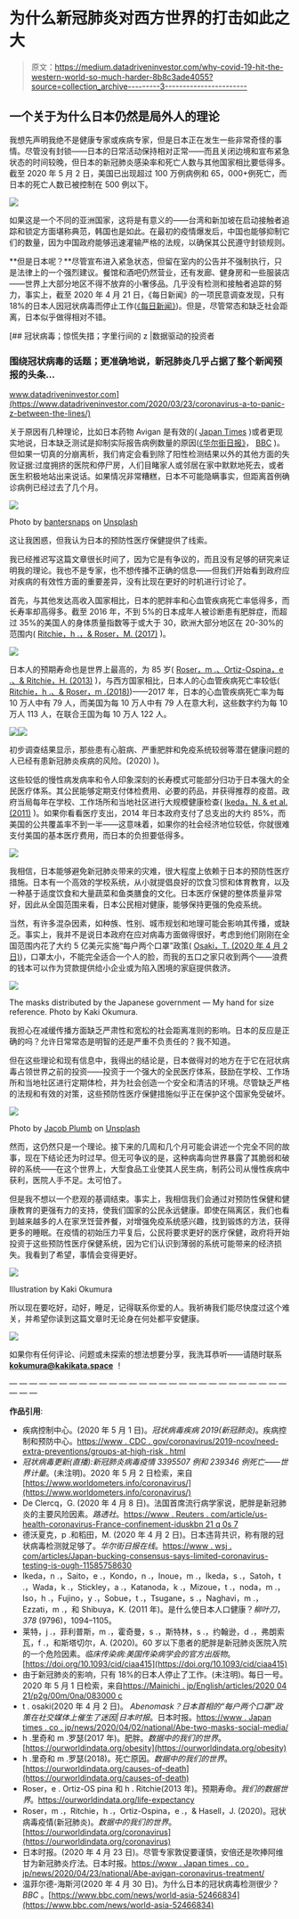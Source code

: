 # 为什么新冠肺炎对西方世界的打击如此之大

> 原文：<https://medium.datadriveninvestor.com/why-covid-19-hit-the-western-world-so-much-harder-8b8c3ade4055?source=collection_archive---------3----------------------->

## 一个关于为什么日本仍然是局外人的理论

我想先声明我绝不是健康专家或疾病专家，但是日本正在发生一些非常奇怪的事情。尽管没有封锁——日本的日常活动保持相对正常——而且关闭边境和宣布紧急状态的时间较晚，但日本的新冠肺炎感染率和死亡人数与其他国家相比要低得多。截至 2020 年 5 月 2 日，美国已出现超过 100 万例病例和 65，000+例死亡，而日本的死亡人数已被控制在 500 例以下。

![](img/9b788097b8b644f7a7c88411554b7923.png)

如果这是一个不同的亚洲国家，这将是有意义的——台湾和新加坡在启动接触者追踪和锁定方面堪称典范，韩国也是如此。在最初的疫情爆发后，中国也能够抑制它们的数量，因为中国政府能够迅速灌输严格的法规，以确保其公民遵守封锁规则。

**但是日本呢？**尽管宣布进入紧急状态，但留在室内的公告并不强制执行，只是法律上的一个强烈建议。餐馆和酒吧仍然营业，还有发廊、健身房和一些服装店——世界上大部分地区不得不放弃的小奢侈品。几乎没有检测和接触者追踪的努力，事实上，截至 2020 年 4 月 21 日，《每日新闻》的一项民意调查发现，只有 18%的日本人因冠状病毒而停止工作([《每日新闻》](https://mainichi.jp/english/articles/20200421/p2g/00m/0na/083000c))。但是，尽管常态和缺乏社会距离，日本似乎做得相对不错。

[](https://www.datadriveninvestor.com/2020/03/23/coronavirus-a-to-panic-z-between-the-lines/) [## 冠状病毒；惊慌失措；字里行间的 z |数据驱动的投资者

### 围绕冠状病毒的话题；更准确地说，新冠肺炎几乎占据了整个新闻预报的头条…

www.datadriveninvestor.com](https://www.datadriveninvestor.com/2020/03/23/coronavirus-a-to-panic-z-between-the-lines/) 

关于原因有几种理论，比如日本药物 Avigan 是有效的( [Japan Times](https://www.japantimes.co.jp/news/2020/04/23/national/abe-avigan-coronavirus-treatment/#.XqxAbhMzbs0) )或者更现实地说，日本缺乏测试是抑制实际报告病例数量的原因([《华尔街日报》](https://www.wsj.com/articles/japan-bucking-consensus-says-limited-coronavirus-testing-is-enough-11585758630)， [BBC](https://www.bbc.com/news/world-asia-52466834) )。但如果一切真的分崩离析，我们肯定会看到除了阳性检测结果以外的其他方面的失败证据:过度拥挤的医院和停尸房，人们目睹家人或邻居在家中默默地死去，或者医生积极地站出来说话。如果情况非常糟糕，日本不可能隐瞒事实，但距离首例确诊病例已经过去了几个月。

![](img/d42e5faee4a9d2d28e8573707ed2dedc.png)

Photo by [bantersnaps](https://unsplash.com/@bantersnaps?utm_source=unsplash&utm_medium=referral&utm_content=creditCopyText) on [Unsplash](https://unsplash.com/s/photos/tokyo?utm_source=unsplash&utm_medium=referral&utm_content=creditCopyText)

这让我困惑，但我认为日本的预防性医疗保健提供了线索。

我已经推迟写这篇文章很长时间了，因为它是有争议的，而且没有足够的研究来证明我的理论。我也不是专家，也不想传播不正确的信息——但我们开始看到政府应对疾病的有效性方面的重要差异，没有比现在更好的时机进行讨论了。

首先，与其他发达高收入国家相比，日本的肥胖率和心血管疾病死亡率低得多，而长寿率却高得多。截至 2016 年，不到 5%的日本成年人被诊断患有肥胖症，而超过 35%的美国人的身体质量指数等于或大于 30，欧洲大部分地区在 20-30%的范围内( [Ritchie，h .，& Roser，M. (2017)](https://ourworldindata.org/obesity) )。

![](img/9e978155d03d63e16e30a157b3b9a4ba.png)

日本人的预期寿命也是世界上最高的，为 85 岁( [Roser，m .、Ortiz-Ospina，e .、& Ritchie，H. (2013)](https://ourworldindata.org/life-expectancy) )，与西方国家相比，日本人的心血管疾病死亡率较低( [Ritchie，h .、& Roser，m .(2018)](https://ourworldindata.org/causes-of-death))——2017 年，日本的心血管疾病死亡率为每 10 万人中有 79 人，而美国为每 10 万人中有 79 人在意大利，这些数字约为每 10 万人 113 人，在联合王国为每 10 万人 122 人。

![](img/ab8e4603db92482bd1bd9cfcf4db399c.png)![](img/8d7f0869f1a57bd2c7fdae525db1fcaa.png)

初步调查结果显示，那些患有心脏病、严重肥胖和免疫系统较弱等潜在健康问题的人已经有患新冠肺炎疾病的风险。(2020) )。

这些较低的慢性病发病率和令人印象深刻的长寿模式可能部分归功于日本强大的全民医疗体系。其公民能够定期支付体检费用、必要的药品，并获得推荐的疫苗。政府当局每年在学校、工作场所和当地社区进行大规模健康检查( [Ikeda，N. & et al. (2011)](https://www-sciencedirect-com.ezproxy.wesleyan.edu/science/article/pii/S0140673611610556) )。如果你看看医疗支出，2014 年日本政府支付了总支出的大约 85%，而美国的公共覆盖率不到一半——这意味着，如果你的社会经济地位较低，你就很难支付美国的基本医疗费用，而日本的负担要低得多。

![](img/c539aae8aecb700e93fbbcdf38c10da0.png)

我相信，日本能够避免新冠肺炎带来的灾难，很大程度上依赖于日本的预防性医疗措施。日本有一个高效的学校系统，从小就提倡良好的饮食习惯和体育教育，以及一种基于适度饮食和大量蔬菜和鱼类膳食的文化。日本医疗保健的整体质量非常好，因此从全国范围来看，日本公民相对健康，能够保持更强的免疫系统。

当然，有许多混杂因素，如种族、性别、城市规划和地理可能会影响其传播，或缺乏。事实上，我并不是说日本政府在应对病毒方面做得很好，考虑到他们刚刚在全国范围内花了大约 5 亿美元实施“每户两个口罩”政策( [Osaki，T. (2020 年 4 月 2 日)](https://www.japantimes.co.jp/news/2020/04/02/national/abe-two-masks-social-media/#.XqwrTRMzbs0))，口罩太小，不能完全适合一个人的脸，而我的五口之家只收到两个——浪费的钱本可以作为贷款提供给小企业或为陷入困境的家庭提供救济。

![](img/bb46c6b1b2f6f6781c166cd3264e3190.png)

The masks distributed by the Japanese government — My hand for size reference. Photo by Kaki Okumura.

我担心在减缓传播方面缺乏严肃性和宽松的社会距离准则的影响。日本的反应是正确的吗？允许日常常态是明智的还是严重不负责任的？我不知道。

但在这些理论和现有信息中，我得出的结论是，日本做得对的地方在于它在冠状病毒占领世界之前的投资——投资于一个强大的全民医疗体系，鼓励在学校、工作场所和当地社区进行定期体检，并为社会创造一个安全和清洁的环境。尽管缺乏严格的法规和有效的对策，这些预防性医疗保健措施似乎正在保护这个国家免受破坏。

![](img/8e436be95d40b7393a8f2336d656cf56.png)

Photo by [Jacob Plumb](https://unsplash.com/@jacobplumb?utm_source=unsplash&utm_medium=referral&utm_content=creditCopyText) on [Unsplash](https://unsplash.com/s/photos/japan-school?utm_source=unsplash&utm_medium=referral&utm_content=creditCopyText)

然而，这仍然只是一个理论。接下来的几周和几个月可能会讲述一个完全不同的故事，现在下结论还为时过早。但无可争议的是，这种病毒向世界暴露了其脆弱和破碎的系统——在这个世界上，大型食品工业使其人民生病，制药公司从慢性疾病中获利，医院人手不足。太可怕了。

但是我不想以一个悲观的基调结束。事实上，我相信我们会通过对预防性保健和健康教育的更强有力的支持，使我们国家的公民永远健康。即使在隔离区，我们也看到越来越多的人在家烹饪营养餐，对增强免疫系统感兴趣，找到锻炼的方法，获得更多的睡眠。在疫情的初始压力平复后，公民将要求更好的医疗保健，政府将开始投资于这些预防性医疗保健系统，因为它们认识到薄弱的系统可能带来的经济损失。我看到了希望，事情会变得更好。

![](img/8188c5e37a00f640ebb0a5a70d53b1ee.png)

Illustration by Kaki Okumura

所以现在要吃好，动好，睡足，记得联系你爱的人。我祈祷我们能尽快度过这个难关，并希望你读到这篇文章时无论身在何处都平安健康。

![](img/c6a866f87c810aec3f803dbe076a53a3.png)

如果你有任何评论、问题或未探索的想法想要分享，我洗耳恭听——请随时联系 **kokumura@kakikata.space** ！

— — — — — — — — — — — — — — — — — — — — — — — — — — — — — — —

**作品引用**:

*   疾病控制中心。(2020 年 5 月 1 日)。*冠状病毒疾病 2019(新冠肺炎)*。疾病控制和预防中心。[https://www . CDC . gov/coronavirus/2019-ncov/need-extra-preventions/groups-at-high-risk . html](https://www.cdc.gov/coronavirus/2019-ncov/need-extra-precautions/groups-at-higher-risk.html)
*   *冠状病毒更新(直播):新冠肺炎病毒疫情 3395507 例和 239346 例死亡——世界计量*。(未注明)。2020 年 5 月 2 日检索，来自[https://www.worldometers.info/coronavirus/](https://www.worldometers.info/coronavirus/)
*   De Clercq，G. (2020 年 4 月 8 日)。法国首席流行病学家说，肥胖是新冠肺炎的主要风险因素。*路透社*。[https://www . Reuters . com/article/us-health-coronavirus-France-confinement-iduskbn 21 q 0s 7](https://www.reuters.com/article/us-health-coronavirus-france-confinement-idUSKBN21Q0S7)
*   德沃夏克，p .和稻田，M. (2020 年 4 月 2 日)。日本违背共识，称有限的冠状病毒检测就足够了。*华尔街日报在线*。[https://www . wsj . com/articles/Japan-bucking-consensus-says-limited-coronavirus-testing-is-ough-11585758630](https://www.wsj.com/articles/japan-bucking-consensus-says-limited-coronavirus-testing-is-enough-11585758630)
*   Ikeda，n .，Saito，e .，Kondo，n .，Inoue，m .，Ikeda，s .，Satoh，t .，Wada，k .，Stickley，a .，Katanoda，k .，Mizoue，t .，noda，m .，Iso，h .，Fujino，y .，Sobue，t .，Tsugane，s .，Naghavi，m .，Ezzati，m .，和 Shibuya，K. (2011 年)。是什么使日本人口健康？*柳叶刀*， *378* (9796)，1094–1105。
*   莱特，j .，菲利普斯，m .，霍奇曼，s .，斯特林，s .，约翰逊，d .，弗朗索瓦，f .，和斯塔切尔，A. (2020)。60 岁以下患者的肥胖是新冠肺炎医院入院的一个危险因素。*临床传染病:美国传染病学会的官方出版物*。[https://doi.org/10.1093/cid/ciaa415](https://doi.org/10.1093/cid/ciaa415)
*   由于新冠肺炎的影响，只有 18%的日本人停止了工作。(未注明)。每日一号。2020 年 5 月 1 日检索，来自[https://Mainichi . jp/English/articles/2020 04 21/p2g/00m/0na/083000 c](https://mainichi.jp/english/articles/20200421/p2g/00m/0na/083000c)
*   t . osaki(2020 年 4 月 2 日)。 *Abenomask？日本首相的“每户两个口罩”政策在社交媒体上催生了迷因|日本时报*。日本时报。[https://www . Japan times . co . jp/news/2020/04/02/national/Abe-two-masks-social-media/](https://www.japantimes.co.jp/news/2020/04/02/national/abe-two-masks-social-media/)
*   h .里奇和 m .罗瑟(2017 年)。肥胖。*数据中的我们的世界*。[https://ourworldindata.org/obesity](https://ourworldindata.org/obesity)
*   h .里奇和 m .罗瑟(2018)。死亡原因。*数据中的我们的世界*。[https://ourworldindata.org/causes-of-death](https://ourworldindata.org/causes-of-death)
*   Roser，e . Ortiz-OS pina 和 h . Ritchie(2013 年)。预期寿命。*我们的数据世界*。https://ourworldindata.org/life-expectancy
*   Roser，m .，Ritchie，h .，Ortiz-Ospina，e .，& Hasell，J. (2020)。冠状病毒疫情(新冠肺炎)。*数据中的我们的世界*。[https://ourworldindata.org/coronavirus](https://ourworldindata.org/coronavirus)
*   日本时报。(2020 年 4 月 23 日)。尽管专家敦促要谨慎，安倍还是吹捧阿维甘为新冠肺炎疗法。日本时报。[https://www . Japan times . co . jp/news/2020/04/23/national/Abe-avigan-coronavirus-treatment/](https://www.japantimes.co.jp/news/2020/04/23/national/abe-avigan-coronavirus-treatment/)
*   温菲尔德-海斯河(2020 年 4 月 30 日)。为什么日本的冠状病毒检测很少？ *BBC* 。[https://www.bbc.com/news/world-asia-52466834](https://www.bbc.com/news/world-asia-52466834)